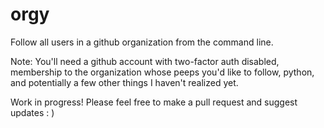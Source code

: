# orgy
Follow all users in a github organization from the command line.

Note: You'll need a github account with two-factor auth disabled, membership to the organization whose peeps you'd like to follow, python, and potentially a few other things I haven't realized yet.

Work in progress! Please feel free to make a pull request and suggest updates : )
